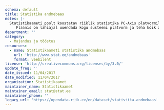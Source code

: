 ```yaml
---
schema: default
title: Statistika andmebaas
notes: |-
  Statistikaameti poolt koostatav riiklik statistika PC-Axis platvormil.
     Plaanis on lähiajal uuendada kogu süsteemi platvorm ja teha kõik andmestikud kättesaadavaks masinloetavalt.
department: ''
category:
  - Majandus ja tööstus
resources:
  - name: Statistikaameti statistika andmebaas
    url: 'http://www.stat.ee/andmebaas'
    format: veebileht
license: 'http://creativecommons.org/licenses/by/3.0/'
update_freq: ''
date_issued: 11/04/2017
date_modified: 11/04/2017
organization: Statistikaamet
maintainer_name: Statistikaamet
maintainer_email: stat@stat.ee
maintainer_phone: ''
legacy_url: 'https://opendata.riik.ee/en/dataset/statistika-andmebaas'
---
```


